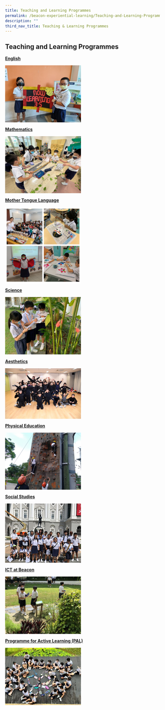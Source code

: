 ```yaml
---
title: Teaching and Learning Programmes
permalink: /beacon-experiential-learning/Teaching-and-Learning-Programmes/tnl/
description: ""
third_nav_title: Teaching & Learning Programmes
---
```

## Teaching and Learning Programmes

**[English](/beacon-experiential-learning/Teaching-and-Learning-Programmes/el/)**

<img src="/images/Spelling Bee (1).jpg" style="width:49%" align=left>
<br clear="left">

**[Mathematics](/beacon-experiential-learning/Teaching-and-Learning-Programmes/mathe/)**

<img src="/images/7 P2 Maths trail - Length station.jpg" style="width:49%" align=left>
<br clear="left">

**[Mother Tongue Language](/beacon-experiential-learning/Teaching-and-Learning-Programmes/mtl/)**

<img src="/images/MTL Collage (1).jpg" style="width:49%" align=left>
<br clear="left">

**[Science](/science/sci/)**

<img src="/images/Chosen1_ExploringGarden (1).jpg" style="width:49%" align=left>
<br clear="left">

**[Aesthetics](/beacon-experiential-learning/Teaching-and-Learning-Programmes/aesthetics/)**

<img src="/images/P1 Spider outfit group.jpg" style="width:49%" align=left>
<br clear="left">

**[Physical Education](/beacon-experiential-learning/Teaching-and-Learning-Programmes/pe/)**

<img src="/images/pe3.jpg" style="width:49%" align=left>
<br clear="left">

**[Social Studies](/beacon-experiential-learning/Teaching-and-Learning-Programmes/ss/)**

<img src="/images/Cover.jpg" style="width:49%" align=left>
<br clear="left">

**[ICT at Beacon](/ict-at-beacon/ict/)**

<img src="/images/IMG_6203.jpeg" style="width:49%" align=left>
<br clear="left">

**[Programme for Active Learning (PAL)](/beacon-experiential-learning/Teaching-and-Learning-Programmes/al/)**

<img src="/images/Picture10.jpg" style="width:49%" align=left>
<br clear="left">